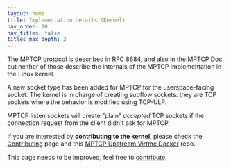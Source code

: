 ```yaml
---
layout: home
title: Implementation details (Kernel)
nav_order: 10
nav_titles: false
titles_max_depth: 2
---
```


The MPTCP protocol is described in [RFC 8684](https://datatracker.ietf.org/doc/html/rfc8684),
and also in the [MPTCP Doc](https://mptcp-apps.github.io/mptcp-doc/mptcp.html),
but neither of those describe the internals of the MPTCP implementation in the
Linux kernel.

A new socket type has been added for MPTCP for the userspace-facing socket.
The kernel is in charge of creating subflow sockets: they are TCP sockets
where the behavior is modified using TCP-ULP.

MPTCP listen sockets will create "plain" *accepted* TCP sockets if the
connection request from the client didn't ask for MPTCP.

If you are interested by **contributing to the kernel**, please check the
[Contributing](contributing.html) page and this
[MPTCP Upstream Virtme Docker](https://github.com/multipath-tcp/mptcp-upstream-virtme-docker)
repo.

This page needs to be improved, feel free to
[contribute](https://github.com/multipath-tcp/mptcp.dev/edit/main/details.md).

